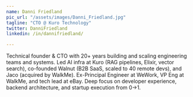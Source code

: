 ```yaml
---
name: Danni Friedland
pic_url: "/assets/images/Danni_Friedland.jpg"
tagline: "CTO @ Kuro Technology"
twitter: DanniFriedland
linkedin: /in/dannifriedland/

---
```

Technical founder & CTO with 20+ years building and scaling engineering teams and systems. Led AI infra at Kuro (RAG pipelines, Elixir, vector search), co-founded Walnut (B2B SaaS, scaled to 40 remote devs), and Jaco (acquired by WalkMe). Ex-Principal Engineer at WeWork, VP Eng at WalkMe, and tech lead at eBay. Deep focus on developer experience, backend architecture, and startup execution from 0→1.
